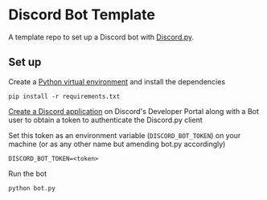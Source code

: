 # Discord Bot Template

A template repo to set up a Discord bot with [Discord.py](https://discordpy.readthedocs.io/en/stable/index.html).

## Set up

Create a [Python virtual environment](https://docs.python.org/3/library/venv.html) and install the dependencies

```
pip install -r requirements.txt
```

[Create a Discord application](https://discordpy.readthedocs.io/en/stable/discord.html#discord-intro) on Discord's Developer Portal along with a Bot user to obtain a token to authenticate the Discord.py client

Set this token as an environment variable (`DISCORD_BOT_TOKEN`) on your machine (or as any other name but amending bot.py accordingly)

```
DISCORD_BOT_TOKEN=<token>
```

Run the bot

```
python bot.py
```